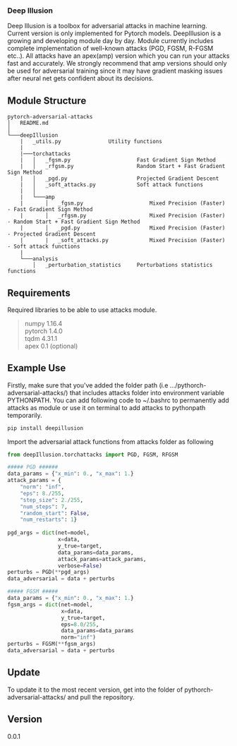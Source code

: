 ### Deep Illusion #

Deep Illusion is a toolbox for adversarial attacks in machine learning. Current version is only implemented for Pytorch models. DeepIllusion is a growing and developing module day by day. Module currently includes complete implementation of well-known attacks (PGD, FGSM, R-FGSM etc..). All attacks have an apex(amp) version which you can run your attacks fast and accurately. We strongly recommend that amp versions should only be used for adversarial training since it may have gradient masking issues after neural net gets confident about its decisions. 


## Module Structure #

```
pytorch-adversarial-attacks
│   README.md
│
└───deepIllusion
    |   _utils.py               Utility functions
    |
    |───torchattacks
    |   │   _fgsm.py                     Fast Gradient Sign Method
    |   │   _rfgsm.py                    Random Start + Fast Gradient Sign Method
    |   │   _pgd.py                      Projected Gradient Descent
    |   │   _soft_attacks.py             Soft attack functions
    |   │ 
    |   └───amp
    |       │   _fgsm.py                     Mixed Precision (Faster) - Fast Gradient Sign Method
    |       │   _rfgsm.py                    Mixed Precision (Faster) - Random Start + Fast Gradient Sign Method
    |       │   _pgd.py                      Mixed Precision (Faster) - Projected Gradient Descent
    |       |   _soft_attacks.py             Mixed Precision (Faster) - Soft attack functions
    |   
    └───analysis
        │   _perturbation_statistics     Perturbations statistics functions
```
## Requirements #

Required libraries to be able to use attacks module.

> numpy                     1.16.4\
> pytorch                   1.4.0\
> tqdm                      4.31.1\
> apex                      0.1  (optional)

## Example Use #

Firstly, make sure that you've added the folder path (i.e .../pythorch-adversarial-attacks/) that includes attacks folder into environment variable PYTHONPATH. You can add following code to ~/.bashrc to permanently add attacks as module or use it on terminal to add attacks to pythonpath temporarily.
```bash
pip install deepillusion
```

Import the adversarial attack functions from attacks folder as following

```python
from deepIllusion.torchattacks import PGD, FGSM, RFGSM

##### PGD ######
data_params = {"x_min": 0., "x_max": 1.}
attack_params = {
    "norm": "inf",
    "eps": 8./255,
    "step_size": 2./255,
    "num_steps": 7,
    "random_start": False,
    "num_restarts": 1}
    
pgd_args = dict(net=model,
                x=data,
                y_true=target,
                data_params=data_params,
                attack_params=attack_params,
                verbose=False)               
perturbs = PGD(**pgd_args)
data_adversarial = data + perturbs

##### FGSM #####
data_params = {"x_min": 0., "x_max": 1.}
fgsm_args = dict(net=model,
                 x=data,
                 y_true=target,
                 eps=8.0/255,
                 data_params=data_params
                 norm="inf")
perturbs = FGSM(**fgsm_args)
data_adversarial = data + perturbs
```
## Update #

To update it to the most recent version, get into the folder of pythorch-adversarial-attacks/ and pull the repository.

## Version #
0.0.1

